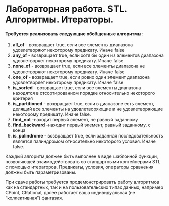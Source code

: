 # Лабораторная работа. STL. Алгоритмы. Итераторы.

#### Требуется реализовать следующие обобщенные алгоритмы:
1. __all_of__ - возвращает true, если все элементы диапазона удовлетворяют некоторому предикату. Иначе false
2. __any_of__ - возвращает true, если хотя бы один из элементов диапазона удовлетворяет некоторому предикату. Иначе false
3. __none_of__ - возвращает true, если все элементы диапазона не удовлетворяют некоторому предикату. Иначе false
4. __one_of__ - возвращает true, если ровно один элемент диапазона удовлетворяет некоторому предикату. Иначе false
5. __is_sorted__ - возвращает true, если все элементы диапазона находятся в отсортированном порядке относительно некоторого критерия
6. __is_partitioned__ - возвращает true, если в диапазоне есть элемент, делящий все элементы на удовлетворяющие и не удовлетворяющие некоторому предикату. Иначе false.
7. __find_not__ -​находит первый элемент, не равный заданному
8. __find_backward__ -​находит первый элемент, равный заданному, с конца
9. __is_palindrome__ - возвращает true, если заданная последовательность является палиндромом относительно некоторого условия. Иначе false.

Каждый алгоритм должен быть выполнен в виде шаблонной функции, позволяющей взаимодействовать со стандартными контейнерами STL с помощью итераторов. Предикаты, условия, операторы сравнения должны быть параметризованы.

При сдаче работы требуется продемонстрировать работу алгоритмов как на стандартных, так и на пользовательских типах данных, например CPoint, CRational, далее работает ваша индивидуальная (не “коллективная”) фантазия.
